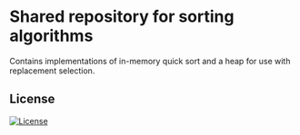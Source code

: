 # Shared repository for sorting algorithms

Contains implementations of in-memory quick sort and a heap for use with replacement selection.

## License

[![License](https://img.shields.io/badge/License-BSD%203--Clause-blue.svg)](https://opensource.org/licenses/BSD-3-Clause)
